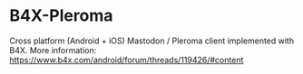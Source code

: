 # B4X-Pleroma
Cross platform (Android + iOS) Mastodon / Pleroma client implemented with B4X.
More information: https://www.b4x.com/android/forum/threads/119426/#content
